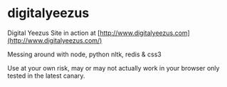 digitalyeezus
=============

Digital Yeezus Site
in action at [http://www.digitalyeezus.com](http://www.digitalyeezus.com/)

Messing around with node, python nltk, redis & css3

Use at your own risk, may or may not actually work in your browser only tested in the latest canary.
